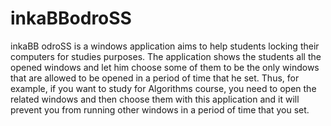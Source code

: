 inkaBBodroSS
============

inkaBB odroSS is a windows application aims to help students locking their computers for studies purposes.
The application shows the students all the opened windows and let him choose some of them to be the only windows that are allowed to be opened in a period of time that he set. 
Thus, for example, if you want to study for Algorithms course, you need to open the related windows and then choose them with this application and it will prevent you from running other windows in a period of time that you set.
